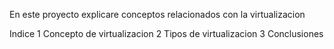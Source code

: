 En este proyecto explicare conceptos relacionados con la virtualizacion

Indice
1 Concepto de virtualizacion
2 Tipos de virtualizacion
3 Conclusiones

